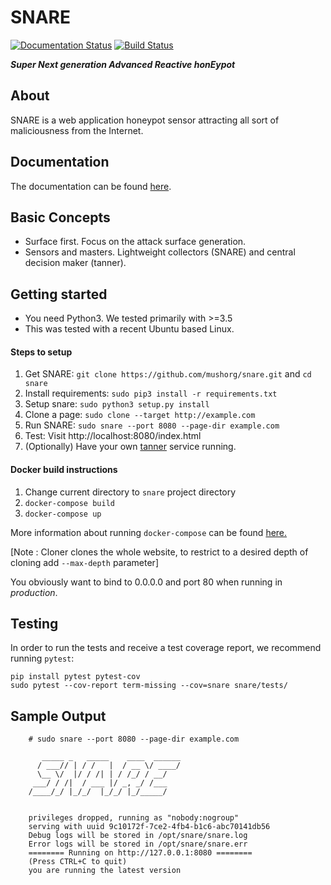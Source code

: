 SNARE
=====
[![Documentation Status](https://readthedocs.org/projects/snare/badge/?version=latest)](http://snare.readthedocs.io/en/latest/?badge=latest)
[![Build Status](https://travis-ci.org/mushorg/snare.svg?branch=master)](https://travis-ci.org/mushorg/snare)

<b><i>Super Next generation Advanced Reactive honEypot</b></i>

About
---------
SNARE is a web application honeypot sensor attracting all sort of maliciousness from the Internet.

Documentation
--------------
The documentation can be found [here](http://snare.readthedocs.io).

Basic Concepts
--------------

- Surface first. Focus on the attack surface generation.
- Sensors and masters. Lightweight collectors (SNARE) and central decision maker (tanner).


Getting started
---------------

- You need Python3. We tested primarily with >=3.5
- This was tested with a recent Ubuntu based Linux.

#### Steps to setup
1. Get SNARE: `git clone https://github.com/mushorg/snare.git` and `cd snare`
2. Install requirements: `sudo pip3 install -r requirements.txt`
3. Setup snare: `sudo python3 setup.py install`
3. Clone a page: `sudo clone --target http://example.com`
4. Run SNARE: `sudo snare --port 8080 --page-dir example.com`
5. Test: Visit http://localhost:8080/index.html
6. (Optionally) Have your own [tanner](https://github.com/mushorg/tanner) service running.

#### Docker build instructions
1. Change current directory to `snare` project directory
2. `docker-compose build`
3. `docker-compose up`

More information about running `docker-compose` can be found [here.](https://docs.docker.com/compose/gettingstarted/)

[Note : Cloner clones the whole website, to restrict to a desired depth of cloning add `--max-depth` parameter]

You obviously want to bind to 0.0.0.0 and port 80 when running in <i>production</i>.

## Testing

In order to run the tests and receive a test coverage report, we recommend running `pytest`:


    pip install pytest pytest-cov
    sudo pytest --cov-report term-missing --cov=snare snare/tests/


## Sample Output


```shell
    # sudo snare --port 8080 --page-dir example.com

       _____ _   _____    ____  ______
      / ___// | / /   |  / __ \/ ____/
      \__ \/  |/ / /| | / /_/ / __/
     ___/ / /|  / ___ |/ _, _/ /___
    /____/_/ |_/_/  |_/_/ |_/_____/


    privileges dropped, running as "nobody:nogroup"
    serving with uuid 9c10172f-7ce2-4fb4-b1c6-abc70141db56
    Debug logs will be stored in /opt/snare/snare.log
    Error logs will be stored in /opt/snare/snare.err
    ======== Running on http://127.0.0.1:8080 ========
    (Press CTRL+C to quit)
    you are running the latest version

```
